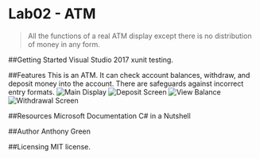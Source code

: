 # Lab02 - ATM
> All the functions of a real ATM display except there is no distribution of money in any form. 

##Getting Started
Visual Studio 2017
xunit testing. 

##Features
This is an ATM. It can check account balances, withdraw, and deposit money into the account. There are safeguards against incorrect entry formats.
![Main Display](/Assets/MainDisplay.PNG)
![Deposit Screen](/Assets/Deposit.PNG)
![View Balance](/Assets/ViewBalance.PNG)
![Withdrawal Screen](/Assets/Withdrawal.PNG)


##Resources
Microsoft Documentation 
C# in a Nutshell

##Author
Anthony Green

##Licensing
MIT license.